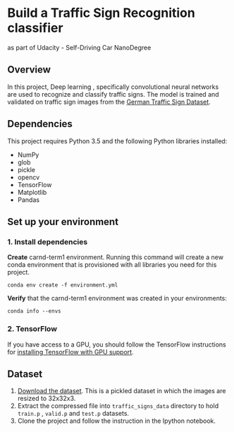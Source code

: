 # Build a Traffic Sign Recognition classifier
as part of Udacity - Self-Driving Car NanoDegree

## Overview
In this project, Deep learning , specifically convolutional neural networks are used to recognize and classify traffic signs. The model is trained and validated on traffic sign images from the [German Traffic Sign Dataset](http://benchmark.ini.rub.de/?section=gtsrb&subsection=dataset).


## Dependencies
This project requires Python 3.5 and the following Python libraries installed:


* NumPy
* glob
* pickle
* opencv
* TensorFlow
* Matplotlib
* Pandas

## Set up your environment

### 1. Install dependencies

**Create** carnd-term1 environment. Running this command will create a new conda environment that is provisioned with all libraries you need for this project.
```
conda env create -f environment.yml
```
**Verify** that the carnd-term1 environment was created in your environments:
```
conda info --envs
```
### 2. TensorFlow
If you have access to a GPU, you should follow the TensorFlow instructions for [installing TensorFlow with GPU support](https://www.tensorflow.org/get_started/os_setup#optional_install_cuda_gpus_on_linux).  

## Dataset

1. [Download the dataset](https://s3-us-west-1.amazonaws.com/udacity-selfdrivingcar/traffic-signs-data.zip). This is a pickled dataset in which the images are resized to 32x32x3.
2. Extract the compressed file into `traffic_signs_data` directory to hold `train.p` , `valid.p` and `test.p` datasets. 
3. Clone the project and follow the instruction in the Ipython notebook.







